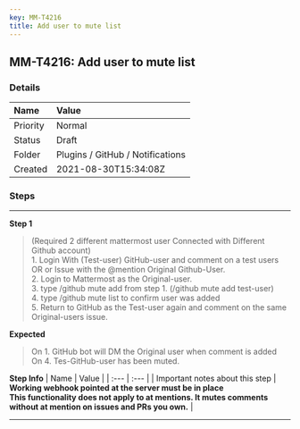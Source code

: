 ```yaml
---
key: MM-T4216
title: Add user to mute list
---
```


## MM-T4216: Add user to mute list

### Details

| Name     | Value                            |
| :------- | :------------------------------- |
| Priority | Normal                           |
| Status   | Draft                            |
| Folder   | Plugins / GitHub / Notifications |
| Created  | 2021-08-30T15:34:08Z             |

### Steps

<hr/>

**Step 1**

> <article>(Required 2 different mattermost user Connected with Different Github account)<br />1. Login With (Test-user) GitHub-user and comment on a test users OR or Issue with the @mention Original Github-User.<br />2. Login to Mattermost as the Original-user.<br />3. type /github mute add from step 1. (/github mute add test-user)<br />4. type /github mute list to confirm user was added<br />5. Return to GitHub as the Test-user again and comment on the same Original-users issue.</article>

**Expected**

> <article>On 1. GitHub bot will DM the Original user when comment is added<br />On 4. Tes-GitHub-user has been muted.</article>

**Step Info**
| Name | Value |
| :--- | :--- |
| Important notes about this step | <strong>Working webhook pointed at the server must be in place</strong><br /><strong>This functionality does not apply to at mentions. It mutes comments without at mention on issues and PRs you own.</strong> |

<hr/>

